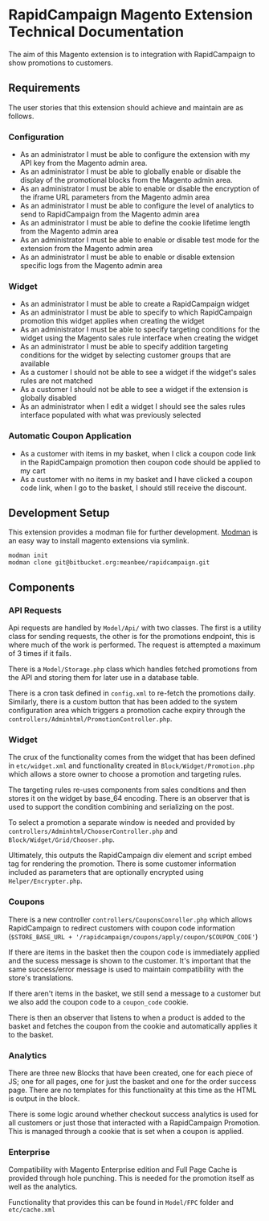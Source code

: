 # RapidCampaign Magento Extension Technical Documentation

The aim of this Magento extension is to integration with RapidCampaign to show promotions to customers.


## Requirements

The user stories that this extension should achieve and maintain are as follows.

### Configuration

- As an administrator I must be able to configure the extension with my API key from the Magento admin area. 
- As an administrator I must be able to globally enable or disable the display of the promotional blocks from the Magento admin area.
- As an administrator I must be able to enable or disable the encryption of the iframe URL parameters from the Magento admin area
- As an administrator I must be able to configure the level of analytics to send to RapidCampaign from the Magento admin area
- As an administrator I must be able to define the cookie lifetime length from the Magento admin area
- As an administrator I must be able to enable or disable test mode for the extension from the Magento admin area
- As an administrator I must be able to enable or disable extension specific logs from the  Magento admin area

### Widget
- As an administrator I must be able to create a RapidCampaign widget
- As an administrator I must be able to specify to which RapidCampaign promotion this widget applies when creating the widget
- As an administrator I must be able to specify targeting conditions for the widget using the Magento sales rule interface when creating the widget
- As an administrator I must be able to specify addition targeting conditions for the widget by selecting customer groups that are available
- As a customer I should not be able to see a widget if the widget's sales rules are not matched
- As a customer I should not be able to see a widget if the extension is globally disabled
- As an administrator when I edit a widget I should see the sales rules interface populated with what was previously selected

### Automatic Coupon Application

- As a customer with items in my basket, when I click a coupon code link in the RapidCampaign promotion then coupon code should be applied to my cart
- As a customer with no items in my basket and I have clicked a coupon code link, when I go to the basket, I should still receive the discount. 

## Development Setup

This extension provides a modman file for further development.  [Modman](https://github.com/colinmollenhour/modman) is an easy way to install magento extensions via symlink. 

	modman init
    modman clone git@bitbucket.org:meanbee/rapidcampaign.git


## Components

### API Requests

Api requests are handled by `Model/Api/` with two classes. The first is a utility class for sending requests, the other is for the promotions endpoint, this is where much of the work is performed.  The request is attempted a maximum of 3 times if it fails.

There is a `Model/Storage.php` class which handles fetched promotions from the API and storing them for later use in a database table. 

There is a cron task defined in `config.xml` to re-fetch the promotions daily. Similarly, there is a custom button that has been added to the system configuration area which triggers a promotion cache expiry through the `controllers/Adminhtml/PromotionController.php`.

### Widget

The crux of the functionality comes from the widget that has been defined in `etc/widget.xml` and functionality created in `Block/Widget/Promotion.php` which allows a store owner to choose a promotion and targeting rules.

The targeting rules re-uses components from sales conditions and then stores it on the widget by base_64 encoding. There is an observer that is used to support the condition combining and serializing on the post. 

To select a promotion a separate window is needed and provided by `controllers/Adminhtml/ChooserController.php` and `Block/Widget/Grid/Chooser.php`.

Ultimately, this outputs the RapidCampaign div element and script embed tag for rendering the promotion.  There is some customer information included as parameters that are optionally encrypted using `Helper/Encrypter.php`. 


### Coupons

There is a new controller `controllers/CouponsConroller.php` which allows RapidCampaign to redirect customers with coupon code information (`$STORE_BASE_URL + '/rapidcampaign/coupons/apply/coupon/$COUPON_CODE'`)

If there are items in the basket then the coupon code is immediately applied and the sucess message is shown to the customer.  It's important that the same success/error message is used to maintain compatibility with the store's translations.

If there aren't items in the basket, we still send a message to a customer but we also add the coupon code to a `coupon_code` cookie.  

There is then an observer that listens to when a product is added to the basket and fetches the coupon from the cookie and automatically applies it to the basket. 


### Analytics

There are three new Blocks that have been created, one for each piece of JS; one for all pages, one for just the basket and one for the order success page.  There are no templates for this functionality at this time as the HTML is output in the block.

There is some logic around whether checkout success analytics is used for all customers or just those that interacted with a RapidCampaign Promotion.  This is managed through a cookie that is set when a coupon is applied. 


### Enterprise

Compatibility with Magento Enterprise edition and Full Page Cache is provided through hole punching.  This is needed for the promotion itself as well as the analytics.

Functionality that provides this can be found in `Model/FPC` folder and `etc/cache.xml`






